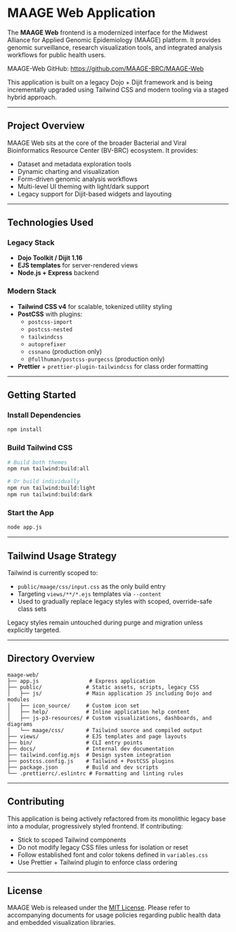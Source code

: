 # MAAGE Web Application

<!--

TODO: Finish README 

 -->

The **MAAGE Web** frontend is a modernized interface for the Midwest Alliance for Applied Genomic Epidemiology (MAAGE) platform. It provides genomic surveillance, research visualization tools, and integrated analysis workflows for public health users.

MAAGE-Web GitHub: https://github.com/MAAGE-BRC/MAAGE-Web

This application is built on a legacy Dojo + Dijit framework and is being incrementally upgraded using Tailwind CSS and modern tooling via a staged hybrid approach.

---

## Project Overview

MAAGE Web sits at the core of the broader Bacterial and Viral Bioinformatics Resource Center (BV-BRC) ecosystem. It provides:

- Dataset and metadata exploration tools
- Dynamic charting and visualization
- Form-driven genomic analysis workflows
- Multi-level UI theming with light/dark support
- Legacy support for Dijit-based widgets and layouting

---

## Technologies Used

### Legacy Stack
- **Dojo Toolkit / Dijit 1.16**
- **EJS templates** for server-rendered views
- **Node.js + Express** backend

### Modern Stack
- **Tailwind CSS v4** for scalable, tokenized utility styling
- **PostCSS** with plugins:
  - `postcss-import`
  - `postcss-nested`
  - `tailwindcss`
  - `autoprefixer`
  - `cssnano` (production only)
  - `@fullhuman/postcss-purgecss` (production only)
- **Prettier** + `prettier-plugin-tailwindcss` for class order formatting

---

## Getting Started

### Install Dependencies
```bash
npm install
```

### Build Tailwind CSS
```bash
# Build both themes
npm run tailwind:build:all

# Or build individually
npm run tailwind:build:light
npm run tailwind:build:dark
```

### Start the App
```bash
node app.js
```

---

## Tailwind Usage Strategy

Tailwind is currently scoped to:
- `public/maage/css/input.css` as the only build entry
- Targeting `views/**/*.ejs` templates via `--content`
- Used to gradually replace legacy styles with scoped, override-safe class sets

Legacy styles remain untouched during purge and migration unless explicitly targeted.

---

## Directory Overview
```
maage-web/
├── app.js                # Express application
├── public/              # Static assets, scripts, legacy CSS
│   ├── js/              # Main application JS including Dojo and modules
│   ├── icon_source/     # Custom icon set
│   ├── help/            # Inline application help content
│   ├── js-p3-resources/ # Custom visualizations, dashboards, and diagrams
│   └── maage/css/       # Tailwind source and compiled output
├── views/               # EJS templates and page layouts
├── bin/                 # CLI entry points
├── docs/                # Internal dev documentation
├── tailwind.config.mjs  # Design system integration
├── postcss.config.js    # Tailwind + PostCSS plugins
├── package.json         # Build and dev scripts
└── .prettierrc/.eslintrc # Formatting and linting rules
```

---

## Contributing

This application is being actively refactored from its monolithic legacy base into a modular, progressively styled frontend. If contributing:

- Stick to scoped Tailwind components
- Do not modify legacy CSS files unless for isolation or reset
- Follow established font and color tokens defined in `variables.css`
- Use Prettier + Tailwind plugin to enforce class ordering

---

## License

MAAGE Web is released under the [MIT License](LICENSE.md). Please refer to accompanying documents for usage policies regarding public health data and embedded visualization libraries.
